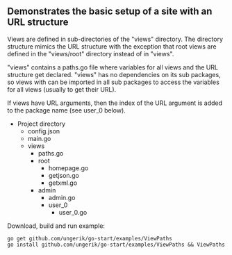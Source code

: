 ## Demonstrates the basic setup of a site with an URL structure

Views are defined in sub-directories of the "views" directory.
The directory structure mimics the URL structure with the exception
that root views are defined in the "views/root" directory instead of in "views".

"views" contains a paths.go file where variables for all views and the
URL structure get declared. "views" has no dependencies on its sub packages,
so views with can be imported in all sub packages to access the variables
for all views (usually to get their URL).

If views have URL arguments, then the index of the URL argument is added
to the package name (see user_0 below).

* Project directory
	* config.json
	* main.go
	* views
		* paths.go
		* root
			* homepage.go
			* getjson.go
			* getxml.go
		* admin
			* admin.go
			* user_0
				* user_0.go


Download, build and run example:

	go get github.com/ungerik/go-start/examples/ViewPaths
	go install github.com/ungerik/go-start/examples/ViewPaths && ViewPaths
